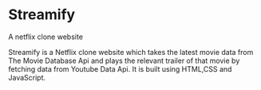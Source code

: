 # Streamify
A netflix clone website


Streamify is a Netflix clone website which takes the latest movie data from The Movie Database Api and plays the relevant trailer of that movie by fetching data from Youtube Data Api. It is built using HTML,CSS and JavaScript.
